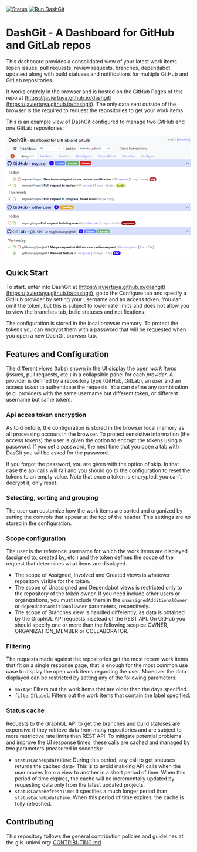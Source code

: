 [![Status](https://github.com/javiertuya/dashgit/actions/workflows/test.yml/badge.svg)](https://github.com/javiertuya/dashgit/actions)
[![Run DashGit](https://img.shields.io/badge/%20-Test_Reports-orange)](https://javiertuya.github.io/dashgit)

# DashGit - A Dashboard for GitHub and GitLab repos

This dashboard provides a consolidated view of your latest work items 
(open issues, pull requests, review requests, branches, dependabot updates) 
along with build statuses and notifications for multiple GitHub and GitLab repositories.

It works entirely in the browser and is hosted on the GitHub Pages of this repo at
[https://javiertuya.github.io/dashgit](https://javiertuya.github.io/dashgit).
The only data sent outside of the browser is the
required to request the repositories to get your work items.

This is an example view of DashGit configured to manage two GitHub and one GitLab repositories:

![dashgit-image](dashgit-web/app/assets/image.png "DashGit image")

## Quick Start

To start, enter into DashGit at [https://javiertuya.github.io/dashgit](https://javiertuya.github.io/dashgit),
go to the Configure tab and specify a GitHub provider by setting your username and an access token.
You can omit the token, but this is subject to lower rate limits and does not allow you to view the branches tab, build statuses and notifications.

The configuration is stored in the local browser memory. 
To protect the tokens you can encrypt them with a password that will be requested when you open a new DashGit browser tab.

## Features and Configuration

The different *views* (tabs) shown in the UI display the open *work items* (issues, pull requests, etc.) in a collapsible panel for each *provider*.
A provider is defined by a repository type (GitHub, GitLab), an *user* and an access *token* to authenticate the requests. 
You can define any combination (e.g. providers with the same username but different token, or different username but same token).

### Api acces token encryption
As told before, the configuration is stored in the browser local memory as all processing occours in the browser.
To protect sensistive information (the access tokens) the user is given the option to encrypt the tokens using a password.
If you set a password, the next time that you open a tab with DasGit you will be asked for the password.

If you forgot the password, you are given with the option of skip. In that case the api calls will fail and you should go
to the configuration to reset the tokens to an empty value.
Note that once a token is encrypted, you can't decrypt it, only reset.

### Selecting, sorting and grouping
The user can customize how the work items are sorted and organized by setting the controls that appear at the top of the header.
This settings are no stored in the configuration.

### Scope configuration
The user is the reference username for which the work items are displayed (assigned to, created by, etc.)
and the token defines the scope of the request that determines what items are displayed.

- The scope of Assigned, Involved and Created views is whatever repository visible for the token.
- The scope of Unassigned and Dependabot views is restricted only to the repository of the token owner. 
  If you need include other users or organizations, you must include them in the `unassignedAdditionalOwner`
  or `dependabotAdditionalOwner` parameters, respectively.
- The scope of Branches view is handled differently, as data is obtained by the GraphQL API requests insetead of the REST API.
  On GitHub you should specify one or more than the following scopes: OWNER, ORGANIZATION_MEMBER or COLLABORATOR.

### Filtering
The requests made against the repositories get the most recent work items that fit on a single response page,
that is enough for the most common use case to display the open work items regarding the user.
Moreover the data displayed can be restricted by setting any of the following parameters:
- `maxAge`: Filters out the work items that are older than the days specified.
- `filterIfLabel`: Filters out the work items that contain the label specified.

### Status cache
Requests to the GraphQL API to get the branches and build statuses are expensive if they retrieve data
from many repositories and are subject to more restrictive rate limits than REST API.
To mitigate potential problems and improve the UI response times, these calls are cached and managed
by two parameters (measured in seconds):
- `statusCacheUpdateTime`: During this period, any call to get statuses returns the cached data-
  This is to avoid makking API calls when the user moves from a view to another in a short period of time.
  When this period of time expires, the cache will be incrementally updated by requesting 
  data only from the latest updated projects.
- `statusCacheRefreshTime`: It specifies a much longer period than `statusCacheUpdateTime`.
  When this period of time expires, the cache is fully refreshed.

## Contributing

This repository follows the general contribution policies and guidelines at the giis-uniovi org:
[CONTRIBUTING.md](https://github.com/giis-uniovi/.github/blob/main/profile/CONTRIBUTING.md)
